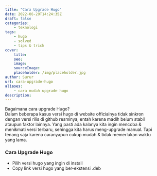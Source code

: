 ```yaml
---
title: "Cara Upgrade Hugo"
date: 2022-06-20T14:24:35Z
draft: false
categories: 
    - teknologi
tags:
    - hugo
    - solved
    - tips & trick
cover:
    title: 
    seo:
    image: 
    sourceImage:
    placeholder: /img/placeholder.jpg
author: Surur
url: cara-upgrade-hugo
aliases:
    - cara mudah upgrade hugo
description:
---
```


Bagaimana cara upgrade Hugo?<br>
Dalam beberapa kasus versi hugo di website officialnya tidak sinkron dengan versi rilis di github resminya, entah karena madih belum stabil ataupun faktor lainnya. Yang pasti ada kalanya kita ingin mencoba & menikmati versi terbaru, sehingga kita harus meng-upgrade manual. Tapi tenang saja karena caranyapun cukup mudah & tidak memerlukan waktu yang lama.

### Cara Upgrade Hugo
* Pilih versi hugo yang ingin di install
* Copy link versi hugo yang ber-ekstensi .deb
